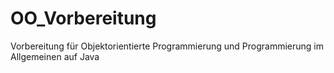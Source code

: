# OO_Vorbereitung
Vorbereitung für Objektorientierte Programmierung und Programmierung im Allgemeinen auf Java
